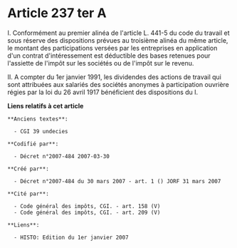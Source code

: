 # Article 237 ter A

I. Conformément au premier alinéa de l'article L. 441-5 du code du travail et sous réserve des dispositions prévues au
troisième alinéa du même article, le montant des participations versées par les entreprises en application d'un contrat
d'intéressement est déductible des bases retenues pour l'assiette de l'impôt sur les sociétés ou de l'impôt sur le revenu.

II. A compter du 1er janvier 1991, les dividendes des actions de travail qui sont attribuées aux salariés des sociétés
anonymes à participation ouvrière régies par la loi du 26 avril 1917 bénéficient des dispositions du I.

**Liens relatifs à cet article**

	**Anciens textes**:

	  - CGI 39 undecies

	**Codifié par**:

	  - Décret n°2007-484 2007-03-30

	**Créé par**:

	  - Décret n°2007-484 du 30 mars 2007 - art. 1 () JORF 31 mars 2007

	**Cité par**:

	  - Code général des impôts, CGI. - art. 158 (V)
	  - Code général des impôts, CGI. - art. 209 (V)

	**Liens**:

	  - HISTO: Edition du 1er janvier 2007
